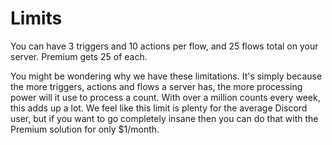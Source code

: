 # Limits

You can have 3 triggers and 10 actions per flow, and 25 flows total on your server. Premium gets 25 of each.

You might be wondering why we have these limitations. It's simply because the more triggers, actions and flows a server has, the more processing power will it use to process a count. With over a million counts every week, this adds up a lot. We feel like this limit is plenty for the average Discord user, but if you want to go completely insane then you can do that with the Premium solution for only $1/month.
